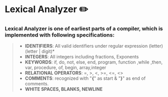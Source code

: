 # Lexical Analyzer :pencil2:

### Lexical Analyzer is one of earliest parts of a compiler, which is implemented with following specifications:
>* **IDENTIFIERS**: All valid identifiers under regular expression (letter)(letter | digit)*
>* **INTEGERS**: All integers including fractions, Exponents
>* **KEYWORDS**: if, do, not, else, end, program, function ,while ,then, var, procedure, of, begin, array,integer
>* **RELATIONAL OPERATORS**: =, >, <, >=, <=, <>
>* **COMMENTS**: recognized with "**{**" as start & "**}**" as end of comments.
>* **WHITE SPACES,  BLANKS, NEWLINE** 
